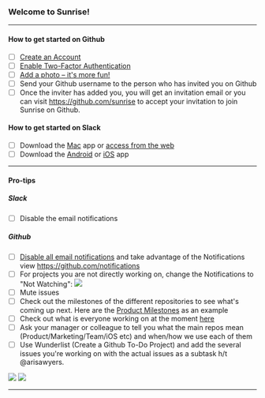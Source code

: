 ### Welcome to Sunrise!
----

#### How to get started on Github

- [ ] [Create an Account](https://github.com/join)
- [ ] [Enable Two-Factor Authentication](https://help.github.com/articles/about-two-factor-authentication/)
- [ ] [Add a photo – it's more fun!](https://help.github.com/articles/how-do-i-set-up-my-profile-picture/)
- [ ] Send your Github username to the person who has invited you on Github
- [ ] Once the inviter has added you, you will get an invitation email or you can visit https://github.com/sunrise to accept your invitation to join Sunrise on Github.

#### How to get started on Slack
- [ ] Download the [Mac](https://itunes.apple.com/us/app/slack/id803453959?mt=12) app or [access from the web](https://sunrisecalendar.slack.com/)
- [ ] Download the [Android](https://play.google.com/store/apps/details?id=com.Slack) or [iOS](https://itunes.apple.com/us/app/slack-team-communication/id618783545?mt=8) app

----

#### Pro-tips
##### Slack

- [ ] Disable the email notifications


##### Github

- [ ] [Disable all email notifications](https://github.com/settings/notifications) and take advantage of the Notifications view https://github.com/notifications
- [ ] For projects you are not directly working on, change the Notifications to "Not Watching":
![](http://g.recordit.co/v2jGVhQmmP.gif)
- [ ] Mute issues
- [ ] Check out the milestones of the different repositories to see what's coming up next. Here are the [Product Milestones](https://github.com/sunrise/product/milestones) as an example
- [ ] Check out what is everyone working on at the moment [here](https://github.com/sunrise/team)
- [ ] Ask your manager or colleague to tell you what the main repos mean (Product/Marketing/Team/iOS etc) and when/how we use each of them
- [ ] Use Wunderlist (Create a Github To-Do Project) and add the several issues you're working on with the actual issues as a subtask h/t @arisawyers.

![](http://f.cl.ly/items/250L443l0h2g3R3k2f1w/Screen%20Shot%202015-04-02%20at%204.19.53%20PM.png)
![](http://f.cl.ly/items/080p34223q2p0L2u323h/Screen%20Shot%202015-04-02%20at%204.20.01%20PM.png)

----
